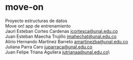 # move-on
Proyecto estructuras de datos\
Move on! app de entrenamiento\
Jauri Esteban Cortes Cardenas
jcortesca@unal.edu.co\
Juan Esteban Maecha Trujillo
jmahechat@unal.edu.co\
Alirio Hernando Martínez Barreto
amartinezba@unal.edu.co\
Juliana Parra Caro
juparraca@unal.edu.co\
Juan Felipe Triana Aguilera
jutrianaa@unal.edu.co\
